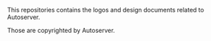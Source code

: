 This repositories contains the logos and design documents related to
Autoserver.

Those are copyrighted by Autoserver.
